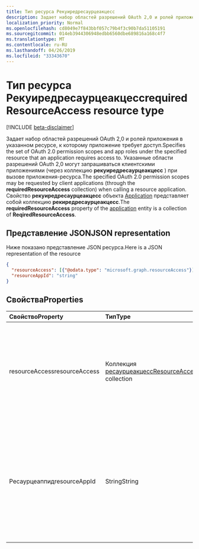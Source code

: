 ```yaml
---
title: Тип ресурса Рекуиредресаурцеакцесс
description: Задает набор областей разрешений OAuth 2,0 и ролей приложения в указанном ресурсе, к которому приложение требует доступ. Указанные области разрешений OAuth 2,0 могут запрашиваться клиентскими приложениями (через коллекцию **рекуиредресаурцеакцесс** ) при вызове приложения-ресурса. Свойство **рекуиредресаурцеакцесс** объекта Application представляет собой коллекцию **рекиредресаурцеакцесс**.
localization_priority: Normal
ms.openlocfilehash: cd8049e7f843bbf057c79b4f3c90b7da51105191
ms.sourcegitcommit: 014eb3944306948edbb6560dbe689816a168c4f7
ms.translationtype: MT
ms.contentlocale: ru-RU
ms.lasthandoff: 04/26/2019
ms.locfileid: "33343670"
---
```

# <a name="requiredresourceaccess-resource-type"></a><span data-ttu-id="b58a6-105">Тип ресурса Рекуиредресаурцеакцесс</span><span class="sxs-lookup"><span data-stu-id="b58a6-105">requiredResourceAccess resource type</span></span>

[!INCLUDE [beta-disclaimer](../../includes/beta-disclaimer.md)]

<span data-ttu-id="b58a6-106">Задает набор областей разрешений OAuth 2,0 и ролей приложения в указанном ресурсе, к которому приложение требует доступ.</span><span class="sxs-lookup"><span data-stu-id="b58a6-106">Specifies the set of OAuth 2.0 permission scopes and app roles under the specified resource that an application requires access to.</span></span> <span data-ttu-id="b58a6-107">Указанные области разрешений OAuth 2,0 могут запрашиваться клиентскими приложениями (через коллекцию **рекуиредресаурцеакцесс** ) при вызове приложения-ресурса.</span><span class="sxs-lookup"><span data-stu-id="b58a6-107">The specified OAuth 2.0 permission scopes may be requested by client applications (through the **requiredResourceAccess** collection) when calling a resource application.</span></span> <span data-ttu-id="b58a6-108">Свойство **рекуиредресаурцеакцесс** объекта [Application](application.md) представляет собой коллекцию **рекиредресаурцеакцесс**.</span><span class="sxs-lookup"><span data-stu-id="b58a6-108">The **requiredResourceAccess** property of the [application](application.md) entity is a collection of **ReqiredResourceAccess**.</span></span>


## <a name="json-representation"></a><span data-ttu-id="b58a6-109">Представление JSON</span><span class="sxs-lookup"><span data-stu-id="b58a6-109">JSON representation</span></span>

<span data-ttu-id="b58a6-110">Ниже показано представление JSON ресурса.</span><span class="sxs-lookup"><span data-stu-id="b58a6-110">Here is a JSON representation of the resource</span></span>

<!-- {
  "blockType": "resource",
  "optionalProperties": [

  ],
  "@odata.type": "microsoft.graph.requiredResourceAccess"
}-->

```json
{
  "resourceAccess": [{"@odata.type": "microsoft.graph.resourceAccess"}],
  "resourceAppId": "string"
}

```
## <a name="properties"></a><span data-ttu-id="b58a6-111">Свойства</span><span class="sxs-lookup"><span data-stu-id="b58a6-111">Properties</span></span>
| <span data-ttu-id="b58a6-112">Свойство</span><span class="sxs-lookup"><span data-stu-id="b58a6-112">Property</span></span>     | <span data-ttu-id="b58a6-113">Тип</span><span class="sxs-lookup"><span data-stu-id="b58a6-113">Type</span></span>   |<span data-ttu-id="b58a6-114">Описание</span><span class="sxs-lookup"><span data-stu-id="b58a6-114">Description</span></span>|
|:---------------|:--------|:----------|
|<span data-ttu-id="b58a6-115">resourceAccess</span><span class="sxs-lookup"><span data-stu-id="b58a6-115">resourceAccess</span></span>|<span data-ttu-id="b58a6-116">Коллекция [ресаурцеакцесс](resourceaccess.md)</span><span class="sxs-lookup"><span data-stu-id="b58a6-116">[ResourceAccess](resourceaccess.md) collection</span></span>|<span data-ttu-id="b58a6-117">Список областей разрешений OAuth 2.0 и ролей приложений, которые требуются приложению из указанного ресурса.</span><span class="sxs-lookup"><span data-stu-id="b58a6-117">The list of OAuth2.0 permission scopes and app roles that the application requires from the specified resource.</span></span>|
|<span data-ttu-id="b58a6-118">Ресаурцеаппид</span><span class="sxs-lookup"><span data-stu-id="b58a6-118">resourceAppId</span></span>|<span data-ttu-id="b58a6-119">String</span><span class="sxs-lookup"><span data-stu-id="b58a6-119">String</span></span>|<span data-ttu-id="b58a6-120">Уникальный идентификатор ресурса, доступ к которому требуется приложению.</span><span class="sxs-lookup"><span data-stu-id="b58a6-120">The unique identifier for the resource that the application requires access to.</span></span>  <span data-ttu-id="b58a6-121">Он должен быть равен **AppID** , объявленному в целевом приложении ресурсов.</span><span class="sxs-lookup"><span data-stu-id="b58a6-121">This should be equal to the **appId** declared on the target resource application.</span></span>|

<!-- uuid: 8fcb5dbc-d5aa-4681-8e31-b001d5168d79
2015-10-25 14:57:30 UTC -->
<!--
{
  "type": "#page.annotation",
  "description": "requiredResourceAccess resource",
  "keywords": "",
  "section": "documentation",
  "tocPath": "",
  "suppressions": []
}
-->

